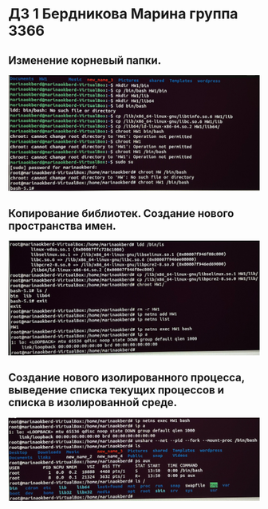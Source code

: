 # ДЗ 1 Бердникова Марина группа 3366
## Изменение корневый папки.
![](1.jpeg)

## Копирование библиотек. Создание нового пространства имен. 
![](2.jpeg)

## Создание нового изолированного процесса, выведение списка текущих процессов и списка в изолированной среде.
![](3.jpeg)